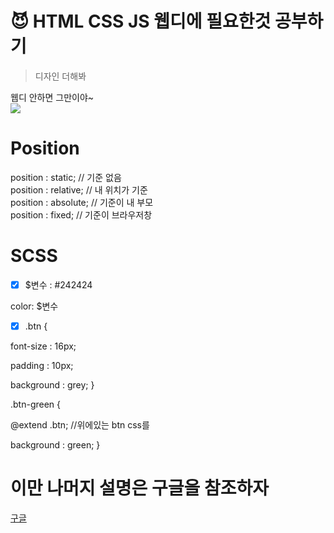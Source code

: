 ﻿# 😈 HTML CSS JS 웹디에 필요한것 공부하기
 > 디자인 더해봐
 <div>웹디 안하면 그만이야~<div>
<img src=https://user-images.githubusercontent.com/82601394/165459789-b7971ac6-17ac-430d-90c2-6c1d2d468b12.png />

 # Position
 <div>
  position : static;  // 기준 없음 <br>
  position : relative;  // 내 위치가 기준<br>
  position : absolute; // 기준이 내 부모<br>
  position : fixed; // 기준이 브라우저창<br>
 </div>
 
 # SCSS
 - [x] $변수 : #242424
 <!---->
 color: $변수
 <!----->
 - [x] .btn { 
  <!---->
  font-size : 16px;
  <!---->
  padding : 10px;
  <!---->
  background : grey;
}
 <!---->
.btn-green {
  <!---->
  @extend .btn;   //위에있는 btn css를 
  <!---->
  background : green;
}
  <!---->

 # 이만 나머지 설명은 구글을 참조하자
 [구글](https://www.google.co.kr)

